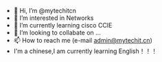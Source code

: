 - 👋 Hi, I’m @mytechitcn
- 👀 I’m interested in Networks
- 🌱 I’m currently learning cisco CCIE
- 💞️ I’m looking to collabate on ...
- 📫 How to reach me (e-mail admin@mytechit.cn)
- I'm a chinese,I am currently learning English！！！

<!---
mytechitcn/mytechitcn is a ✨ special ✨ repository because its `README.md` (this file) appears on your GitHub profile.
You can click the Preview link to take a look at your changes.
--->
